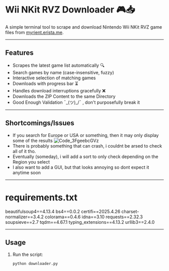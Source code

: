 # Wii NKit RVZ Downloader 🎮📥

A simple terminal tool to scrape and download Nintendo Wii NKit RVZ game files from [myrient.erista.me](https://myrient.erista.me).

---

## Features

- Scrapes the latest game list automatically 🔍  
- Search games by name (case-insensitive, fuzzy)  
- Interactive selection of matching games  
- Downloads with progress bar ⏳  
- Handles download interruptions gracefully ❌  
- Downloads the ZIP Content to the same Directory
- Good Enough Validation ¯\_(ツ)_/¯ , don't purposefully break it

---

## Shortcomings/Issues

- If you search for Europe or USA or something, then it may only display some of the results
![Code_3FgeebcGVz](https://github.com/user-attachments/assets/2b8d3337-9d60-4cac-a6d3-7d1f7b741499)
-  There is probably something that can crash, i couldnt be arsed to check all of it tho.
-  Eventually (someday), i will add a sort to only check depending on the Region you select
-  I also want to add a GUI, but that looks annoying so dont expect it anytime soon

---

# requirements.txt

beautifulsoup4==4.13.4
bs4==0.0.2
certifi==2025.4.26
charset-normalizer==3.4.2
colorama==0.4.6
idna==3.10
requests==2.32.3
soupsieve==2.7
tqdm==4.67.1
typing_extensions==4.13.2
urllib3==2.4.0

---

## Usage

1. Run the script:
   ```bash
   python downloader.py
